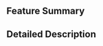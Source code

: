 ## Feature Summary
<!--- Feature summary -->

## Detailed Description
<!--- Provide a detailed description of the change or addition you are proposing -->
